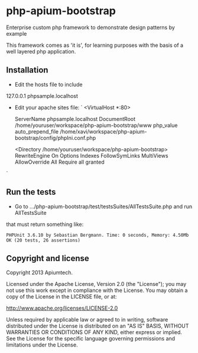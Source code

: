 php-apium-bootstrap
===================

Enterprise custom php framework to demonstrate design patterns by example

This framework comes as 'it is', for learning purposes with the basis of a well layered php application.


Installation
------------

* Edit the hosts file to include

127.0.0.1   phpsample.localhost


* Edit your apache sites file:
`
<VirtualHost *:80>

    ServerName phpsample.localhost
    DocumentRoot /home/youruser/workspace/php-apium-bootstrap/www
    php_value auto_prepend_file /home/xavi/workspace/php-apium-bootstrap/config/phpIni.conf.php

    <Directory /home/youruser/workspace/php-apium-bootstrap>
    	RewriteEngine On
		Options Indexes FollowSymLinks MultiViews
		AllowOverride All
		Require all granted
	</Directory>

</VirtualHost>
`


Run the tests
-------------

* Go to .../php-apium-bootstrap/test/testsSuites/AllTestsSuite.php and run AllTestsSuite

that must return something like:

`
PHPUnit 3.6.10 by Sebastian Bergmann.
Time: 0 seconds, Memory: 4.50Mb
OK (20 tests, 26 assertions)
`



Copyright and license
---------------------

Copyright 2013 Apiumtech.

Licensed under the Apache License, Version 2.0 (the "License");
you may not use this work except in compliance with the License.
You may obtain a copy of the License in the LICENSE file, or at:

   http://www.apache.org/licenses/LICENSE-2.0

Unless required by applicable law or agreed to in writing, software
distributed under the License is distributed on an "AS IS" BASIS,
WITHOUT WARRANTIES OR CONDITIONS OF ANY KIND, either express or implied.
See the License for the specific language governing permissions and
limitations under the License.


